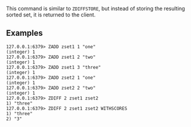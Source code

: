 This command is similar to `ZDIFFSTORE`, but instead of storing the resulting
sorted set, it is returned to the client.

## Examples

```
127.0.0.1:6379> ZADD zset1 1 "one"
(integer) 1
127.0.0.1:6379> ZADD zset1 2 "two"
(integer) 1
127.0.0.1:6379> ZADD zset1 3 "three"
(integer) 1
127.0.0.1:6379> ZADD zset2 1 "one"
(integer) 1
127.0.0.1:6379> ZADD zset2 2 "two"
(integer) 1
127.0.0.1:6379> ZDIFF 2 zset1 zset2
1) "three"
127.0.0.1:6379> ZDIFF 2 zset1 zset2 WITHSCORES
1) "three"
2) "3"
```
